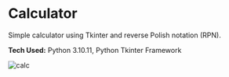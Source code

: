 # Calculator
Simple calculator using Tkinter and reverse Polish notation (RPN).

**Tech Used:** Python 3.10.11, Python Tkinter Framework

![calc](https://github.com/user-attachments/assets/b80b25ad-5427-4f64-9cf7-9fdf7a860dd4)
